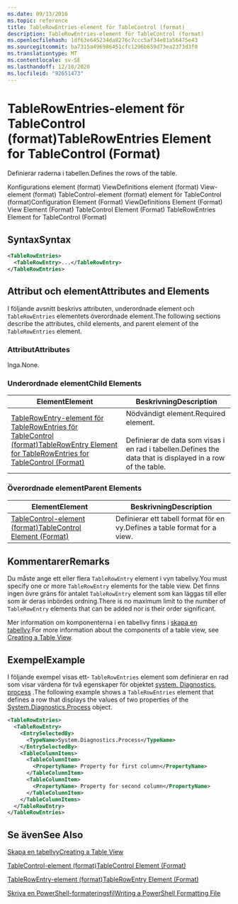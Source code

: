 ```yaml
---
ms.date: 09/13/2016
ms.topic: reference
title: TableRowEntries-element för TableControl (format)
description: TableRowEntries-element för TableControl (format)
ms.openlocfilehash: 1df63e645234da8276c7ccc5af34e81a56475e43
ms.sourcegitcommit: ba7315a496986451cfc1296b659d73ea2373d3f0
ms.translationtype: MT
ms.contentlocale: sv-SE
ms.lasthandoff: 12/10/2020
ms.locfileid: "92651473"
---
```

# <a name="tablerowentries-element-for-tablecontrol-format"></a><span data-ttu-id="4e7ab-103">TableRowEntries-element för TableControl (format)</span><span class="sxs-lookup"><span data-stu-id="4e7ab-103">TableRowEntries Element for TableControl (Format)</span></span>

<span data-ttu-id="4e7ab-104">Definierar raderna i tabellen.</span><span class="sxs-lookup"><span data-stu-id="4e7ab-104">Defines the rows of the table.</span></span>

<span data-ttu-id="4e7ab-105">Konfigurations element (format) ViewDefinitions element (format) View-element (format) TableControl-element (format) element för TableControl (format)</span><span class="sxs-lookup"><span data-stu-id="4e7ab-105">Configuration Element (Format) ViewDefinitions Element (Format) View Element (Format) TableControl Element (Format) TableRowEntries Element for TableControl (Format)</span></span>

## <a name="syntax"></a><span data-ttu-id="4e7ab-106">Syntax</span><span class="sxs-lookup"><span data-stu-id="4e7ab-106">Syntax</span></span>

```xml
<TableRowEntries>
  <TableRowEntry>...</TableRowEntry>
</TableRowEntries>
```

## <a name="attributes-and-elements"></a><span data-ttu-id="4e7ab-107">Attribut och element</span><span class="sxs-lookup"><span data-stu-id="4e7ab-107">Attributes and Elements</span></span>

<span data-ttu-id="4e7ab-108">I följande avsnitt beskrivs attributen, underordnade element och `TableRowEntries` elementets överordnade element.</span><span class="sxs-lookup"><span data-stu-id="4e7ab-108">The following sections describe the attributes, child elements, and parent element of the `TableRowEntries` element.</span></span>

### <a name="attributes"></a><span data-ttu-id="4e7ab-109">Attribut</span><span class="sxs-lookup"><span data-stu-id="4e7ab-109">Attributes</span></span>

<span data-ttu-id="4e7ab-110">Inga.</span><span class="sxs-lookup"><span data-stu-id="4e7ab-110">None.</span></span>

### <a name="child-elements"></a><span data-ttu-id="4e7ab-111">Underordnade element</span><span class="sxs-lookup"><span data-stu-id="4e7ab-111">Child Elements</span></span>

|<span data-ttu-id="4e7ab-112">Element</span><span class="sxs-lookup"><span data-stu-id="4e7ab-112">Element</span></span>|<span data-ttu-id="4e7ab-113">Beskrivning</span><span class="sxs-lookup"><span data-stu-id="4e7ab-113">Description</span></span>|
|-------------|-----------------|
|[<span data-ttu-id="4e7ab-114">TableRowEntry-element för TableRowEntries för TableControl (format)</span><span class="sxs-lookup"><span data-stu-id="4e7ab-114">TableRowEntry Element for TableRowEntries for TableControl (Format)</span></span>](./tablerowentry-element-for-tablerowentries-for-tablecontrol-format.md)|<span data-ttu-id="4e7ab-115">Nödvändigt element.</span><span class="sxs-lookup"><span data-stu-id="4e7ab-115">Required element.</span></span><br /><br /> <span data-ttu-id="4e7ab-116">Definierar de data som visas i en rad i tabellen.</span><span class="sxs-lookup"><span data-stu-id="4e7ab-116">Defines the data that is displayed in a row of the table.</span></span>|

### <a name="parent-elements"></a><span data-ttu-id="4e7ab-117">Överordnade element</span><span class="sxs-lookup"><span data-stu-id="4e7ab-117">Parent Elements</span></span>

|<span data-ttu-id="4e7ab-118">Element</span><span class="sxs-lookup"><span data-stu-id="4e7ab-118">Element</span></span>|<span data-ttu-id="4e7ab-119">Beskrivning</span><span class="sxs-lookup"><span data-stu-id="4e7ab-119">Description</span></span>|
|-------------|-----------------|
|[<span data-ttu-id="4e7ab-120">TableControl-element (format)</span><span class="sxs-lookup"><span data-stu-id="4e7ab-120">TableControl Element (Format)</span></span>](./tablecontrol-element-format.md)|<span data-ttu-id="4e7ab-121">Definierar ett tabell format för en vy.</span><span class="sxs-lookup"><span data-stu-id="4e7ab-121">Defines a table format for a view.</span></span>|

## <a name="remarks"></a><span data-ttu-id="4e7ab-122">Kommentarer</span><span class="sxs-lookup"><span data-stu-id="4e7ab-122">Remarks</span></span>

<span data-ttu-id="4e7ab-123">Du måste ange ett eller flera `TableRowEntry` element i vyn tabellvy.</span><span class="sxs-lookup"><span data-stu-id="4e7ab-123">You must specify one or more `TableRowEntry` elements for the table view.</span></span> <span data-ttu-id="4e7ab-124">Det finns ingen övre gräns för antalet `TableRowEntry` element som kan läggas till eller som är deras inbördes ordning.</span><span class="sxs-lookup"><span data-stu-id="4e7ab-124">There is no maximum limit to the number of `TableRowEntry` elements that can be added nor is their order significant.</span></span>

<span data-ttu-id="4e7ab-125">Mer information om komponenterna i en tabellvy finns i [skapa en tabellvy](./creating-a-table-view.md).</span><span class="sxs-lookup"><span data-stu-id="4e7ab-125">For more information about the components of a table view, see [Creating a Table View](./creating-a-table-view.md).</span></span>

## <a name="example"></a><span data-ttu-id="4e7ab-126">Exempel</span><span class="sxs-lookup"><span data-stu-id="4e7ab-126">Example</span></span>

<span data-ttu-id="4e7ab-127">I följande exempel visas ett- `TableRowEntries` element som definierar en rad som visar värdena för två egenskaper för objektet [system. Diagnostics. process](/dotnet/api/System.Diagnostics.Process) .</span><span class="sxs-lookup"><span data-stu-id="4e7ab-127">The following example shows a `TableRowEntries` element that defines a row that displays the values of two properties of the [System.Diagnostics.Process](/dotnet/api/System.Diagnostics.Process) object.</span></span>

```xml
<TableRowEntries>
  <TableRowEntry>
    <EntrySelectedBy>
      <TypeName>System.Diagnostics.Process</TypeName>
    </EntrySelectedBy>
    <TableColumnItems>
      <TableColumnItem>
        <PropertyName> Property for first column</PropertyName>
      </TableColumnItem>
      <TableColumnItem>
        <PropertyName> Property for second column</PropertyName>
      </TableColumnItem>
    </TableColumnItems>
  </TableRowEntry>
</TableRowEntries>

```

## <a name="see-also"></a><span data-ttu-id="4e7ab-128">Se även</span><span class="sxs-lookup"><span data-stu-id="4e7ab-128">See Also</span></span>

[<span data-ttu-id="4e7ab-129">Skapa en tabellvy</span><span class="sxs-lookup"><span data-stu-id="4e7ab-129">Creating a Table View</span></span>](./creating-a-table-view.md)

[<span data-ttu-id="4e7ab-130">TableControl-element (format)</span><span class="sxs-lookup"><span data-stu-id="4e7ab-130">TableControl Element (Format)</span></span>](./tablecontrol-element-format.md)

[<span data-ttu-id="4e7ab-131">TableRowEntry-element (format)</span><span class="sxs-lookup"><span data-stu-id="4e7ab-131">TableRowEntry Element (Format)</span></span>](./tablerowentry-element-for-tablerowentries-for-tablecontrol-format.md)

[<span data-ttu-id="4e7ab-132">Skriva en PowerShell-formateringsfil</span><span class="sxs-lookup"><span data-stu-id="4e7ab-132">Writing a PowerShell Formatting File</span></span>](./writing-a-powershell-formatting-file.md)
